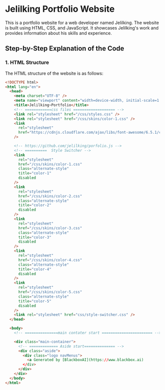 # Jelilking Portfolio Website

This is a portfolio website for a web developer named Jelilking. The website is built using HTML, CSS, and JavaScript. It showcases Jelilking's work and provides information about his skills and experience.

## Step-by-Step Explanation of the Code

### 1. HTML Structure

The HTML structure of the website is as follows:

```html
<!DOCTYPE html>
<html lang="en">
  <head>
    <meta charset="UTF-8" />
    <meta name="viewport" content="width=device-width, initial-scale=1.0" />
    <title>Jelilking~Portfolio</title>
    <!-- ============css files =================== -->
    <link rel="stylesheet" href="/css/styles.css" />
    <link rel="stylesheet" href="/css/skins/color-1.css" />
    <link
      rel="stylesheet"
      href="https://cdnjs.cloudflare.com/ajax/libs/font-awesome/6.5.1/css/all.min.css"
    />

    <!-- https://github.com/jelilking/porfolio.js -->
    <!-- ==========  Style Switcher -->
    <link
      rel="stylesheet"
      href="/css/skins/color-1.css"
      class="alternate-style"
      title="color-1"
      disabled
    />
    <link
      rel="stylesheet"
      href="/css/skins/color-2.css"
      class="alternate-style"
      title="color-2"
      disabled
    />
    <link
      rel="stylesheet"
      href="/css/skins/color-3.css"
      class="alternate-style"
      title="color-3"
      disabled
    />
    <link
      rel="stylesheet"
      href="/css/skins/color-4.css"
      class="alternate-style"
      title="color-4"
      disabled
    />
    <link
      rel="stylesheet"
      href="/css/skins/color-5.css"
      class="alternate-style"
      title="color-5"
      disabled
    />
    <link rel="stylesheet" href="css/style-switcher.css" />
  </head>

  <body>
    <!-- ===============main contater start ======================= -->

    <div class="main-container">
      <!-- ============= Aside start============== -->
      <div class="aside">
        <div class="logo navMenus">
          <a Generated by [BlackboxAI](https://www.blackbox.ai)
        </div>
      </div>
    </div>
  </body>
</html>
```
